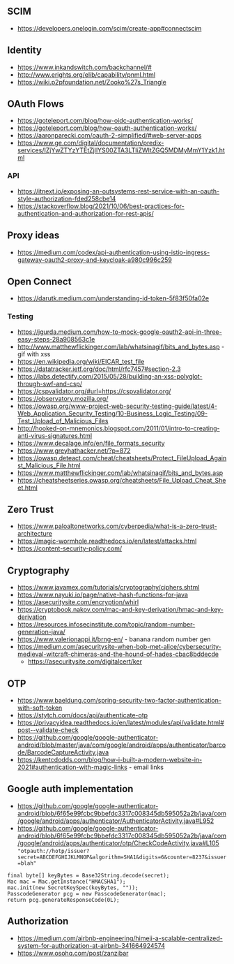 

## SCIM
* https://developers.onelogin.com/scim/create-app#connectscim

## Identity
* https://www.inkandswitch.com/backchannel/#
* http://www.erights.org/elib/capability/pnml.html
* https://wiki.p2pfoundation.net/Zooko%27s_Triangle

## OAuth Flows
* https://goteleport.com/blog/how-oidc-authentication-works/
* https://goteleport.com/blog/how-oauth-authentication-works/
* https://aaronparecki.com/oauth-2-simplified/#web-server-apps
* https://www.ge.com/digital/documentation/predix-services/IZjYwZTYzYTEtZjllYS00ZTA3LTliZWItZGQ5MDMyMmY1Yzk1.html

### API
* https://itnext.io/exposing-an-outsystems-rest-service-with-an-oauth-style-authorization-fded258cbe14
* https://stackoverflow.blog/2021/10/06/best-practices-for-authentication-and-authorization-for-rest-apis/

## Proxy ideas
* https://medium.com/codex/api-authentication-using-istio-ingress-gateway-oauth2-proxy-and-keycloak-a980c996c259

## Open Connect
* https://darutk.medium.com/understanding-id-token-5f83f50fa02e

### Testing
* https://jgurda.medium.com/how-to-mock-google-oauth2-api-in-three-easy-steps-28a908563c1e
* http://www.matthewflickinger.com/lab/whatsinagif/bits_and_bytes.asp - gif with xss
* https://en.wikipedia.org/wiki/EICAR_test_file
* https://datatracker.ietf.org/doc/html/rfc7457#section-2.3
* https://labs.detectify.com/2015/05/28/building-an-xss-polyglot-through-swf-and-csp/
* https://cspvalidator.org/#url=https://cspvalidator.org/
* https://observatory.mozilla.org/
* https://owasp.org/www-project-web-security-testing-guide/latest/4-Web_Application_Security_Testing/10-Business_Logic_Testing/09-Test_Upload_of_Malicious_Files
* http://hooked-on-mnemonics.blogspot.com/2011/01/intro-to-creating-anti-virus-signatures.html
* https://www.decalage.info/en/file_formats_security
* https://www.greyhathacker.net/?p=872
* https://owasp.deteact.com/cheat/cheatsheets/Protect_FileUpload_Against_Malicious_File.html
* https://www.matthewflickinger.com/lab/whatsinagif/bits_and_bytes.asp
* https://cheatsheetseries.owasp.org/cheatsheets/File_Upload_Cheat_Sheet.html

## Zero Trust
* https://www.paloaltonetworks.com/cyberpedia/what-is-a-zero-trust-architecture
* https://magic-wormhole.readthedocs.io/en/latest/attacks.html
* https://content-security-policy.com/


## Cryptography
* https://www.javamex.com/tutorials/cryptography/ciphers.shtml
* https://www.nayuki.io/page/native-hash-functions-for-java
* https://asecuritysite.com/encryption/whirl
* https://cryptobook.nakov.com/mac-and-key-derivation/hmac-and-key-derivation
* https://resources.infosecinstitute.com/topic/random-number-generation-java/ 
* https://www.valerionappi.it/brng-en/ - banana random number gen
* https://medium.com/asecuritysite-when-bob-met-alice/cybersecurity-medieval-witcraft-chimeras-and-the-hound-of-hades-cbac8bddecde
    * https://asecuritysite.com/digitalcert/ker

## OTP
* https://www.baeldung.com/spring-security-two-factor-authentication-with-soft-token
* https://stytch.com/docs/api/authenticate-otp
* https://privacyidea.readthedocs.io/en/latest/modules/api/validate.html#post--validate-check
* https://github.com/google/google-authenticator-android/blob/master/java/com/google/android/apps/authenticator/barcode/BarcodeCaptureActivity.java 
* https://kentcdodds.com/blog/how-i-built-a-modern-website-in-2021#authentication-with-magic-links - email links

## Google auth implementation
* https://github.com/google/google-authenticator-android/blob/6f65e99fcbc9bbefdc3317c008345db595052a2b/java/com/google/android/apps/authenticator/AuthenticatorActivity.java#L952
* https://github.com/google/google-authenticator-android/blob/6f65e99fcbc9bbefdc3317c008345db595052a2b/java/com/google/android/apps/authenticator/otp/CheckCodeActivity.java#L105
`"otpauth://hotp/issuer?secret=ABCDEFGHIJKLMNOP&algorithm=SHA1&digits=6&counter=8237&issuer=blah"`
 ```
final byte[] keyBytes = Base32String.decode(secret);
Mac mac = Mac.getInstance("HMACSHA1");
mac.init(new SecretKeySpec(keyBytes, ""));
PasscodeGenerator pcg = new PasscodeGenerator(mac);
return pcg.generateResponseCode(0L);
```

## Authorization
* https://medium.com/airbnb-engineering/himeji-a-scalable-centralized-system-for-authorization-at-airbnb-341664924574
* https://www.osohq.com/post/zanzibar
